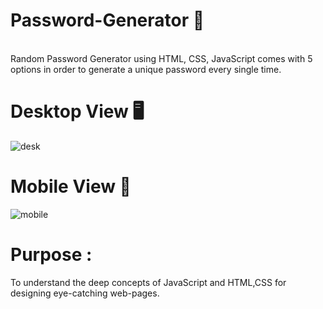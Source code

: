 # Password-Generator 🔑
<br>
Random Password Generator using HTML, CSS, JavaScript comes with 5 options in order to generate a unique password every single time.

# Desktop View 🖥️
![desk](https://user-images.githubusercontent.com/127679907/228876802-75589c24-57fd-4abf-9b29-a11a8887a4f8.png)

# Mobile View 📱
![mobile](https://user-images.githubusercontent.com/127679907/228876851-6a50663b-e4bf-4c6c-b11b-4999bc51e9af.png)



# Purpose :
To understand the deep concepts of JavaScript and HTML,CSS for designing eye-catching web-pages.



